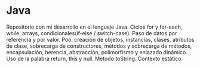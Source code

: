 # Java
Repositorio con mi desarrollo en el lenguaje Java. Ciclos for y for-each, while, arrays, condicionales(if-else / switch-case). Paso de datos por referencia y por valor. Poo: creación de objetos, instancias, clases, atributos de clase, sobrecarga de constructores, métodos y sobrecarga de métodos, encapsulación, herencia, abstracción, polimorfismo y enlazado dinámico. Uso de la palabra return, this y null. Metodo toString. Contexto estático.
